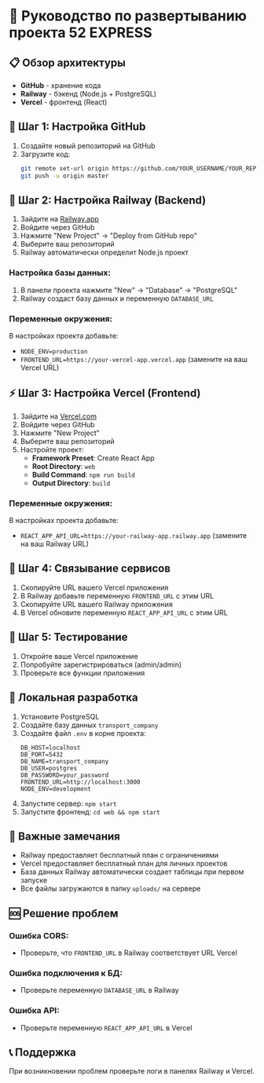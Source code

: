 # 🚀 Руководство по развертыванию проекта 52 EXPRESS

## 📋 Обзор архитектуры

- **GitHub** - хранение кода
- **Railway** - бэкенд (Node.js + PostgreSQL)
- **Vercel** - фронтенд (React)

## 🔧 Шаг 1: Настройка GitHub

1. Создайте новый репозиторий на GitHub
2. Загрузите код:
   ```bash
   git remote set-url origin https://github.com/YOUR_USERNAME/YOUR_REPO.git
   git push -u origin master
   ```

## 🚂 Шаг 2: Настройка Railway (Backend)

1. Зайдите на [Railway.app](https://railway.app)
2. Войдите через GitHub
3. Нажмите "New Project" → "Deploy from GitHub repo"
4. Выберите ваш репозиторий
5. Railway автоматически определит Node.js проект

### Настройка базы данных:
1. В панели проекта нажмите "New" → "Database" → "PostgreSQL"
2. Railway создаст базу данных и переменную `DATABASE_URL`

### Переменные окружения:
В настройках проекта добавьте:
- `NODE_ENV=production`
- `FRONTEND_URL=https://your-vercel-app.vercel.app` (замените на ваш Vercel URL)

## ⚡ Шаг 3: Настройка Vercel (Frontend)

1. Зайдите на [Vercel.com](https://vercel.com)
2. Войдите через GitHub
3. Нажмите "New Project"
4. Выберите ваш репозиторий
5. Настройте проект:
   - **Framework Preset**: Create React App
   - **Root Directory**: `web`
   - **Build Command**: `npm run build`
   - **Output Directory**: `build`

### Переменные окружения:
В настройках проекта добавьте:
- `REACT_APP_API_URL=https://your-railway-app.railway.app` (замените на ваш Railway URL)

## 🔗 Шаг 4: Связывание сервисов

1. Скопируйте URL вашего Vercel приложения
2. В Railway добавьте переменную `FRONTEND_URL` с этим URL
3. Скопируйте URL вашего Railway приложения
4. В Vercel обновите переменную `REACT_APP_API_URL` с этим URL

## 🧪 Шаг 5: Тестирование

1. Откройте ваше Vercel приложение
2. Попробуйте зарегистрироваться (admin/admin)
3. Проверьте все функции приложения

## 🔧 Локальная разработка

1. Установите PostgreSQL
2. Создайте базу данных `transport_company`
3. Создайте файл `.env` в корне проекта:
   ```env
   DB_HOST=localhost
   DB_PORT=5432
   DB_NAME=transport_company
   DB_USER=postgres
   DB_PASSWORD=your_password
   FRONTEND_URL=http://localhost:3000
   NODE_ENV=development
   ```
4. Запустите сервер: `npm start`
5. Запустите фронтенд: `cd web && npm start`

## 📝 Важные замечания

- Railway предоставляет бесплатный план с ограничениями
- Vercel предоставляет бесплатный план для личных проектов
- База данных Railway автоматически создает таблицы при первом запуске
- Все файлы загружаются в папку `uploads/` на сервере

## 🆘 Решение проблем

### Ошибка CORS:
- Проверьте, что `FRONTEND_URL` в Railway соответствует URL Vercel

### Ошибка подключения к БД:
- Проверьте переменную `DATABASE_URL` в Railway

### Ошибка API:
- Проверьте переменную `REACT_APP_API_URL` в Vercel

## 📞 Поддержка

При возникновении проблем проверьте логи в панелях Railway и Vercel.
